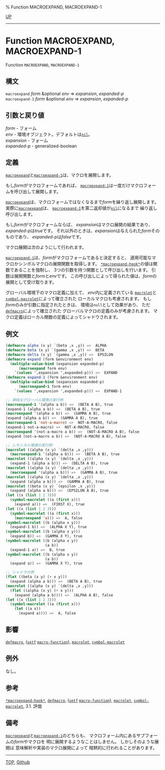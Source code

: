 % Function MACROEXPAND, MACROEXPAND-1

[UP](3.8.html)  

---

# Function **MACROEXPAND, MACROEXPAND-1**


Function `MACROEXPAND`, `MACROEXPAND-1`


## 構文

`macroexpand` *form* &optional *env* => *expansion*, *expanded-p*  
`macroexpand-1` *form* &optional *env* => *expansion*, *expanded-p*


## 引数と戻り値

*form* - フォーム  
*env* - 環境オブジェクト。デフォルトは[`nil`](5.3.nil-variable.html)。  
*expansion* - フォーム  
*expanded-p* - generalized-boolean


## 定義

[`macroexpand`](3.8.macroexpand.html)と[`macroexpand-1`](3.8.macroexpand.html)は、マクロを展開します。

もし*form*がマクロフォームであれば、
[`macroexpand-1`](3.8.macroexpand.html)は一度だけマクロフォームを呼び出して展開します。

[`macroexpand`](3.8.macroexpand.html)は、マクロフォームではなくなるまで*form*を繰り返し展開します。
実際に[`macroexpand`](3.8.macroexpand.html)は、
[`macroexpand-1`](3.8.macroexpand.html)を第二返却値が[`nil`](5.3.nil-variable.html)になるまで
繰り返し呼び出します。

もし*form*がマクロフォームならば、
*expansion*はマクロ展開の結果であり、
*expanded-p*は*true*です。
それ以外のときは、*expansion*は与えられた*form*そのものであり、
*expanded-p*は*false*です。

マクロ展開は次のようにして行われます。


[`macroexpand-1`](3.8.macroexpand.html)は、*form*がマクロフォームであると決定すると、
適用可能なマクロかシンボルマクロの展開関数を取得します。
[`*macroexpand-hook*`](3.8.macroexpand-hook.html)の値は関数であることを強制し、
3つの引数を持つ関数として呼び出しを行います。
引数は展開関数と*form*と*env*です。
この呼び出しによって得られた値は、*form*の展開として受け取ります。

グローバル環境下のマクロ定義に加えて、
*env*内に定義されている
[`macrolet`](5.3.flet.html)と[`symbol-macrolet`](3.8.symbol-macrolet.html)によって確立された
ローカルマクロも考慮されます。
もし*form*のみが引数に指定されたときは、
環境は`null`として効果があり、
ただ[`defmacro`](3.8.defmacro.html)によって確立された
グローバルマクロの定義のみが考慮されます。
マクロ定義はローカル関数の定義によってシャドウされます。


## 例文

```lisp
(defmacro alpha (x y) `(beta ,x ,y)) =>  ALPHA
(defmacro beta (x y) `(gamma ,x ,y)) =>  BETA
(defmacro delta (x y) `(gamma ,x ,y)) =>  EPSILON
(defmacro expand (form &environment env)
  (multiple-value-bind (expansion expanded-p)
      (macroexpand form env)
    `(values ',expansion ',expanded-p))) =>  EXPAND
(defmacro expand-1 (form &environment env)
  (multiple-value-bind (expansion expanded-p)
      (macroexpand-1 form env)
    `(values ',expansion ',expanded-p))) =>  EXPAND-1

;; 単純なグローバル環境の実行例
(macroexpand-1 '(alpha a b)) =>  (BETA A B), true
(expand-1 (alpha a b)) =>  (BETA A B), true
(macroexpand '(alpha a b)) =>  (GAMMA A B), true
(expand (alpha a b)) =>  (GAMMA A B), true
(macroexpand-1 'not-a-macro) =>  NOT-A-MACRO, false
(expand-1 not-a-macro) =>  NOT-A-MACRO, false
(macroexpand '(not-a-macro a b)) =>  (NOT-A-MACRO A B), false
(expand (not-a-macro a b)) =>  (NOT-A-MACRO A B), false

;; レキシカル環境の実行例
(macrolet ((alpha (x y) `(delta ,x ,y)))
  (macroexpand-1 '(alpha a b))) =>  (BETA A B), true
(macrolet ((alpha (x y) `(delta ,x ,y)))
  (expand-1 (alpha a b))) =>  (DELTA A B), true
(macrolet ((alpha (x y) `(delta ,x ,y)))
  (macroexpand '(alpha a b))) =>  (GAMMA A B), true
(macrolet ((alpha (x y) `(delta ,x ,y)))
  (expand (alpha a b))) =>  (GAMMA A B), true
(macrolet ((beta (x y) `(epsilon ,x ,y)))
  (expand (alpha a b))) =>  (EPSILON A B), true
(let ((x (list 1 2 3)))
  (symbol-macrolet ((a (first x)))
    (expand a))) =>  (FIRST X), true
(let ((x (list 1 2 3)))
  (symbol-macrolet ((a (first x)))
    (macroexpand 'a))) =>  A, false
(symbol-macrolet ((b (alpha x y)))
  (expand-1 b)) =>  (ALPHA X Y), true
(symbol-macrolet ((b (alpha x y)))
  (expand b)) =>  (GAMMA X Y), true
(symbol-macrolet ((b (alpha x y))
                  (a b))
  (expand-1 a)) =>  B, true
(symbol-macrolet ((b (alpha x y))
                  (a b))
  (expand a)) =>  (GAMMA X Y), true

;; シャドウの例
(flet ((beta (x y) (+ x y)))
  (expand (alpha a b))) =>  (BETA A B), true
(macrolet ((alpha (x y) `(delta ,x ,y)))
  (flet ((alpha (x y) (+ x y)))
    (expand (alpha a b)))) =>  (ALPHA A B), false
(let ((x (list 1 2 3)))
  (symbol-macrolet ((a (first x)))
    (let ((a x))
      (expand a)))) =>  A, false
```


## 影響

[`defmacro`](3.8.defmacro.html),
([`setf`](5.3.setf.html) [`macro-function`](3.8.macro-function.html)),
[`macrolet`](5.3.flet.html),
[`symbol-macrolet`](3.8.symbol-macrolet.html)


## 例外

なし。


## 参考

[`*macroexpand-hook*`](3.8.macroexpand-hook.html),
[`defmacro`](3.8.defmacro.html),
([`setf`](5.3.setf.html) [`macro-function`](3.8.macro-function.html)),
[`macrolet`](5.3.flet.html),
[`symbol-macrolet`](3.8.symbol-macrolet.html),
3.1. 評価


## 備考

[`macroexpand`](3.8.macroexpand.html)と[`macroexpand-1`](3.8.macroexpand.html)のどちらも、
マクロフォーム内にあるサブフォームの*form*やマクロを
明に展開するようなことはしません。
しかしそのような展開は
意味解析や実装のマクロ展開によって
暗黙的に行われることがあります。


---
[TOP](index.html),  [Github](https://github.com/nptcl/npt-japanese)

